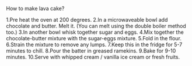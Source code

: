 How to make lava cake?

1.Pre heat the oven at 200 degrees.
2.In a microwaveable bowl add chocolate and butter. Melt it. (You can melt using the double boiler method too.)
3.In another bowl whisk together sugar and eggs.
4.Mix together the chocolate-butter mixture with the sugar-eggs mixture.
5.Fold in the flour.
6.Strain the mixture to remove any lumps.
7.Keep this in the fridge for 5-7 minutes to chill.
8.Pour the batter in greased ramekins.
9.Bake for 9-10 minutes.
10.Serve with whipped cream / vanilla ice cream or fresh fruits.